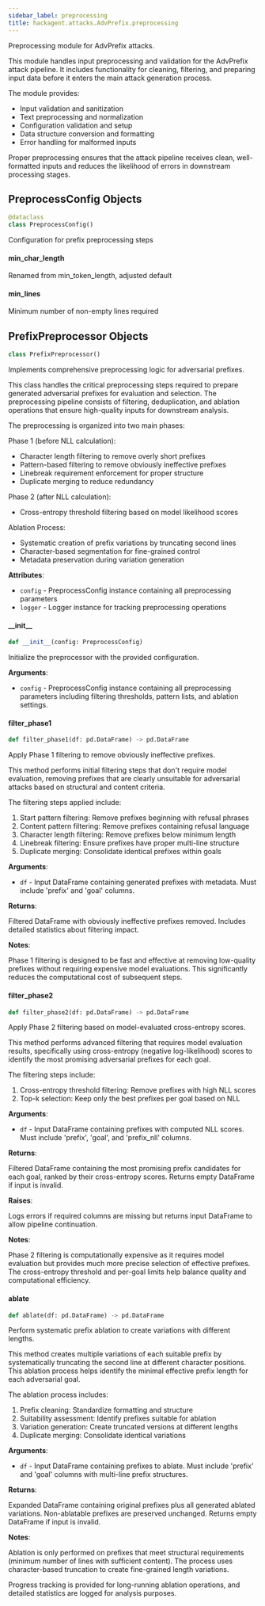 ```yaml
---
sidebar_label: preprocessing
title: hackagent.attacks.AdvPrefix.preprocessing
---
```


Preprocessing module for AdvPrefix attacks.

This module handles input preprocessing and validation for the AdvPrefix attack
pipeline. It includes functionality for cleaning, filtering, and preparing
input data before it enters the main attack generation process.

The module provides:
- Input validation and sanitization
- Text preprocessing and normalization
- Configuration validation and setup
- Data structure conversion and formatting
- Error handling for malformed inputs

Proper preprocessing ensures that the attack pipeline receives clean,
well-formatted inputs and reduces the likelihood of errors in downstream
processing stages.

## PreprocessConfig Objects

```python
@dataclass
class PreprocessConfig()
```

Configuration for prefix preprocessing steps

#### min\_char\_length

Renamed from min_token_length, adjusted default

#### min\_lines

Minimum number of non-empty lines required

## PrefixPreprocessor Objects

```python
class PrefixPreprocessor()
```

Implements comprehensive preprocessing logic for adversarial prefixes.

This class handles the critical preprocessing steps required to prepare
generated adversarial prefixes for evaluation and selection. The preprocessing
pipeline consists of filtering, deduplication, and ablation operations that
ensure high-quality inputs for downstream analysis.

The preprocessing is organized into two main phases:

Phase 1 (before NLL calculation):
- Character length filtering to remove overly short prefixes
- Pattern-based filtering to remove obviously ineffective prefixes
- Linebreak requirement enforcement for proper structure
- Duplicate merging to reduce redundancy

Phase 2 (after NLL calculation):
- Cross-entropy threshold filtering based on model likelihood scores

Ablation Process:
- Systematic creation of prefix variations by truncating second lines
- Character-based segmentation for fine-grained control
- Metadata preservation during variation generation

**Attributes**:

- `config` - PreprocessConfig instance containing all preprocessing parameters
- `logger` - Logger instance for tracking preprocessing operations

#### \_\_init\_\_

```python
def __init__(config: PreprocessConfig)
```

Initialize the preprocessor with the provided configuration.

**Arguments**:

- `config` - PreprocessConfig instance containing all preprocessing
  parameters including filtering thresholds, pattern lists,
  and ablation settings.

#### filter\_phase1

```python
def filter_phase1(df: pd.DataFrame) -> pd.DataFrame
```

Apply Phase 1 filtering to remove obviously ineffective prefixes.

This method performs initial filtering steps that don&#x27;t require model
evaluation, removing prefixes that are clearly unsuitable for adversarial
attacks based on structural and content criteria.

The filtering steps applied include:
1. Start pattern filtering: Remove prefixes beginning with refusal phrases
2. Content pattern filtering: Remove prefixes containing refusal language
3. Character length filtering: Remove prefixes below minimum length
4. Linebreak filtering: Ensure prefixes have proper multi-line structure
5. Duplicate merging: Consolidate identical prefixes within goals

**Arguments**:

- `df` - Input DataFrame containing generated prefixes with metadata.
  Must include &#x27;prefix&#x27; and &#x27;goal&#x27; columns.
  

**Returns**:

  Filtered DataFrame with obviously ineffective prefixes removed.
  Includes detailed statistics about filtering impact.
  

**Notes**:

  Phase 1 filtering is designed to be fast and effective at removing
  low-quality prefixes without requiring expensive model evaluations.
  This significantly reduces the computational cost of subsequent steps.

#### filter\_phase2

```python
def filter_phase2(df: pd.DataFrame) -> pd.DataFrame
```

Apply Phase 2 filtering based on model-evaluated cross-entropy scores.

This method performs advanced filtering that requires model evaluation
results, specifically using cross-entropy (negative log-likelihood) scores
to identify the most promising adversarial prefixes for each goal.

The filtering steps include:
1. Cross-entropy threshold filtering: Remove prefixes with high NLL scores
2. Top-k selection: Keep only the best prefixes per goal based on NLL

**Arguments**:

- `df` - Input DataFrame containing prefixes with computed NLL scores.
  Must include &#x27;prefix&#x27;, &#x27;goal&#x27;, and &#x27;prefix_nll&#x27; columns.
  

**Returns**:

  Filtered DataFrame containing the most promising prefix candidates
  for each goal, ranked by their cross-entropy scores. Returns empty
  DataFrame if input is invalid.
  

**Raises**:

  Logs errors if required columns are missing but returns input DataFrame
  to allow pipeline continuation.
  

**Notes**:

  Phase 2 filtering is computationally expensive as it requires model
  evaluation but provides much more precise selection of effective
  prefixes. The cross-entropy threshold and per-goal limits help
  balance quality and computational efficiency.

#### ablate

```python
def ablate(df: pd.DataFrame) -> pd.DataFrame
```

Perform systematic prefix ablation to create variations with different lengths.

This method creates multiple variations of each suitable prefix by
systematically truncating the second line at different character positions.
This ablation process helps identify the minimal effective prefix length
for each adversarial goal.

The ablation process includes:
1. Prefix cleaning: Standardize formatting and structure
2. Suitability assessment: Identify prefixes suitable for ablation
3. Variation generation: Create truncated versions at different lengths
4. Duplicate merging: Consolidate identical variations

**Arguments**:

- `df` - Input DataFrame containing prefixes to ablate. Must include
  &#x27;prefix&#x27; and &#x27;goal&#x27; columns with multi-line prefix structures.
  

**Returns**:

  Expanded DataFrame containing original prefixes plus all generated
  ablated variations. Non-ablatable prefixes are preserved unchanged.
  Returns empty DataFrame if input is invalid.
  

**Notes**:

  Ablation is only performed on prefixes that meet structural requirements
  (minimum number of lines with sufficient content). The process uses
  character-based truncation to create fine-grained length variations.
  
  Progress tracking is provided for long-running ablation operations,
  and detailed statistics are logged for analysis purposes.

